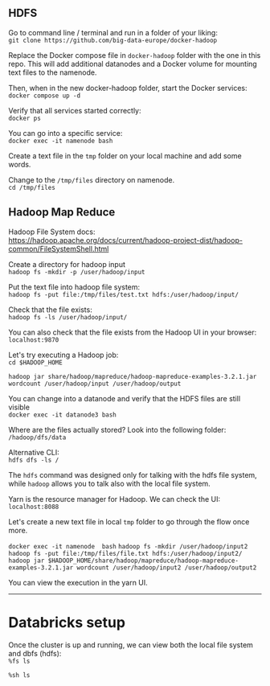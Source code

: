 ## HDFS

Go to command line / terminal and run in a folder of your liking:  
`git clone https://github.com/big-data-europe/docker-hadoop`

Replace the Docker compose file in `docker-hadoop` folder with the one in this repo. This will add additional datanodes and a Docker volume for mounting text files to the namenode.  

Then, when in the new docker-hadoop folder, start the Docker services:  
`docker compose up -d`  

Verify that all services started correctly:  
`docker ps`  

You can go into a specific service:  
`docker exec -it namenode bash`  

Create a text file in the `tmp` folder on your local machine and add some words.  

Change to the `/tmp/files` directory on namenode.  
`cd /tmp/files`  

## Hadoop Map Reduce
Hadoop File System docs:  
https://hadoop.apache.org/docs/current/hadoop-project-dist/hadoop-common/FileSystemShell.html  

Create a directory for hadoop input  
`hadoop fs -mkdir -p /user/hadoop/input`  

Put the text file into hadoop file system:  
`hadoop fs -put file:/tmp/files/test.txt hdfs:/user/hadoop/input/`  

Check that the file exists:  
`hadoop fs -ls /user/hadoop/input/`  

You can also check that the file exists from the Hadoop UI in your browser:  
`localhost:9870`  

Let's try executing a Hadoop job:  
`cd $HADOOP_HOME`  

`hadoop jar share/hadoop/mapreduce/hadoop-mapreduce-examples-3.2.1.jar wordcount /user/hadoop/input /user/hadoop/output`  

You can change into a datanode and verify that the HDFS files are still visible  
`docker exec -it datanode3 bash`  

Where are the files actually stored? Look into the following folder:  
`/hadoop/dfs/data`  

Alternative CLI:  
`hdfs dfs -ls /`  

The `hdfs` command was designed only for talking with the hdfs file system, while `hadoop` allows you to talk also with the local file system.  

Yarn is the resource manager for Hadoop. We can check the UI:  
`localhost:8088`  

Let's create a new text file in local `tmp` folder to go through the flow once more.  

`docker exec -it namenode  bash`
`hadoop fs -mkdir /user/hadoop/input2`  
`hadoop fs -put file:/tmp/files/file.txt hdfs:/user/hadoop/input2/`  
`hadoop jar $HADOOP_HOME/share/hadoop/mapreduce/hadoop-mapreduce-examples-3.2.1.jar wordcount /user/hadoop/input2 /user/hadoop/output2`  

You can view the execution in the yarn UI.  


-----

# Databricks setup

Once the cluster is up and running, we can view both the local file system and dbfs (hdfs):  
`%fs ls`  

`%sh ls`  